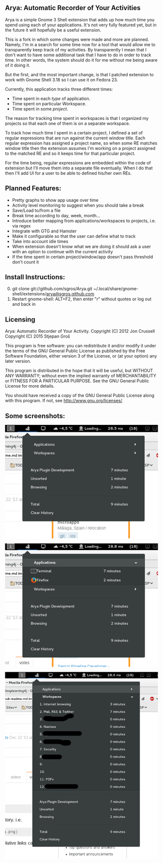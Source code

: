 ## Arya: Automatic Recorder of Your Activities

Arya is a simple Gnome 3 Shell extension that adds up how much time you spend
using each of your applications. It's not very fully featured yet, but in the
future it will hopefully be a useful extension.

This is a fork in which some changes were made and more are planned. Namely,
I'm in a search for some time now for a tool that would allow me to transparently
keep track of my activities. By transparently I mean that I don't want to have
some additional task that I have to do in order to track time. In other words,
the system should do it for me without me being aware of it doing it.

But the first, and the most important change, is that I patched extension to
work with Gnome Shell 3.18 so I can use it on Fedora 23.

Currently, this application tracks three different times:
* Time spent in each _type_ of application.
* Time spent on particular Workspace.
* Time spent in some _project_.

The reason for tracking time spent in workspaces is that I organized my
projects so that each one of them is on a separate workspace.

To track how much time I spent in a certain project, I defined a set of
regular expressions that are run against the current window title. Each
regular expression has assigned a project name, so when some RE matches
window title then the extension assumes I'm working on a project assigned
to the matched RE and so it keeps time for that particular project.

For the time being, regular expressions are embedded within the code of
extension but I'll move them into a separate file eventually. When I do
that then I'll add UI for a user to be able to defined his/her own REs.

## Planned Features:
* Pretty graphs to show app usage over time
* Activity level monitoring to suggest when you should take a break
* Save/Load to/from a file
* Break time according to day, week, month...
* Introduce better mapping from applications/workspaces to projects, i.e. via regex
* Integrate with GTG and Hamster
* Make it configurable so that the user can define what to track
* Take into account idle times
* When extension doesn't know what we are doing it should ask a user with an option to continue with the current activity
* If the time spent in certain project/window/app doesn't pass threshold don't count it

## Install Instructions:

0. git clone git://github.com/sgros/Arya.git ~/.local/share/gnome-shell/extensions/arya@sgros.github.com
1. Restart gnome-shell: ALT+F2, then enter "r" without quotes or log out and back in

## Licensing

Arya: Automatic Recorder of Your Activity.
Copyright (C) 2012 Jon Crussell
Copyright (C) 2015 Stjepan Groš

This program is free software: you can redistribute it and/or modify it under the terms of the GNU General Public License as published by the Free Software Foundation, either version 3 of the License, or (at your option) any later version.

This program is distributed in the hope that it will be useful, but WITHOUT ANY WARRANTY; without even the implied warranty of MERCHANTABILITY or FITNESS FOR A PARTICULAR PURPOSE.  See the GNU General Public License for more details.

You should have received a copy of the GNU General Public License along with this program.  If not, see <http://www.gnu.org/licenses/>.

## Some screenshots:

![Alt text](images/popup_menu.png?raw=true "Main popup")

![Alt text](images/popup_menu_apps.png?raw=true "Apps expanded")

![Alt text](images/popup_menu_workspaces.png?raw=true "Workspaces expanded")

